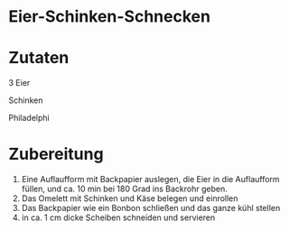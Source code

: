 # Eier-Schinken-Schnecken

# Zutaten

3 Eier

Schinken

Philadelphi

# Zubereitung

1. Eine Auflaufform mit Backpapier auslegen, die Eier in die Auflaufform füllen, und ca. 10 min bei 180 Grad ins Backrohr geben.
1. Das Omelett mit Schinken und Käse belegen und einrollen
1. Das Backpapier wie ein Bonbon schließen und das ganze kühl stellen
1. in ca. 1 cm dicke Scheiben schneiden und servieren
